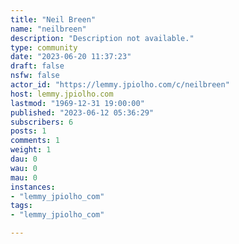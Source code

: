 ```yaml
---
title: "Neil Breen" 
name: "neilbreen"
description: "Description not available."
type: community
date: "2023-06-20 11:37:23"
draft: false
nsfw: false
actor_id: "https://lemmy.jpiolho.com/c/neilbreen"
host: lemmy.jpiolho.com
lastmod: "1969-12-31 19:00:00"
published: "2023-06-12 05:36:29"
subscribers: 6
posts: 1
comments: 1
weight: 1
dau: 0
wau: 0
mau: 0
instances:
- "lemmy_jpiolho_com"
tags: 
- "lemmy_jpiolho_com"

---
```

